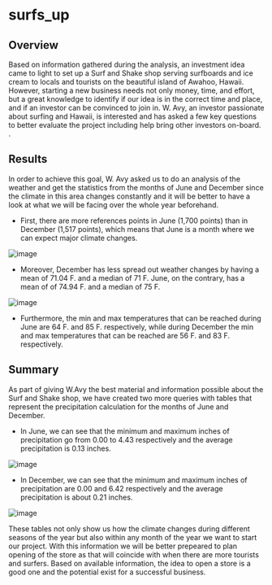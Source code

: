 # surfs_up

## Overview
Based on information gathered during the analysis, an investment idea came to light to set up a Surf and Shake shop serving surfboards and ice cream to locals and tourists on the beautiful island of Awahoo, Hawaii. However, starting a new business needs not only money, time, and effort, but a great knowledge to identify if our idea is in the correct time and place, and if an investor can be convinced to join in. W. Avy, an investor passionate about surfing and Hawaii, is interested and has asked a few key questions to better evaluate the project including help bring other investors on-board. .

## Results
In order to achieve this goal, W. Avy asked us to do an analysis of the weather and get the statistics from the months of June and December since the climate in this area changes constantly and it will be better to have a look at what we will be facing over the whole year beforehand.

* First, there are more references points in June (1,700 points) than in December (1,517 points), which means that June is a month where we can expect major climate changes.

![image](https://user-images.githubusercontent.com/115424156/229334596-9444ed7d-d85c-445a-8045-7a1a4b404c8b.png)


* Moreover, December has less spread out weather changes by having a mean of 71.04 F. and a median of 71 F. June, on the contrary, has a mean of of 74.94 F. and a median of 75 F.

![image](https://user-images.githubusercontent.com/115424156/229334659-e19dd144-8ca5-4fed-bea4-838c9338fad7.png)


* Furthermore, the min and max temperatures that can be reached during June are 64 F. and 85 F. respectively, while during December the min and max temperatures that can be reached are 56 F. and 83 F. respectively.

## Summary
As part of giving W.Avy the best material and information possible about the Surf and Shake shop, we have created two more queries with tables that represent the precipitation calculation for the months of June and December.

* In June, we can see that the minimum and maximum inches of precipitation go from 0.00 to 4.43 respectively and the average precipitation is 0.13 inches.

![image](https://user-images.githubusercontent.com/115424156/229334685-46461d83-5e2d-462e-83b6-056647f38b9b.png)


* In December, we can see that the minimum and maximum inches of precipitation are 0.00 and 6.42 respectively and the average precipitation is about 0.21 inches.

![image](https://user-images.githubusercontent.com/115424156/229334750-5af7593b-7860-4acc-b80e-fd6c406220fb.png)


These tables not only show us how the climate changes during different seasons of the year but also within any month of the year we want to start our project. With this information we will be better prepeared to plan opening of the store as that will coincide with when there are more tourists and surfers.  Based on available information, the idea to open a store is a good one and the potential exist for a successful business. 
